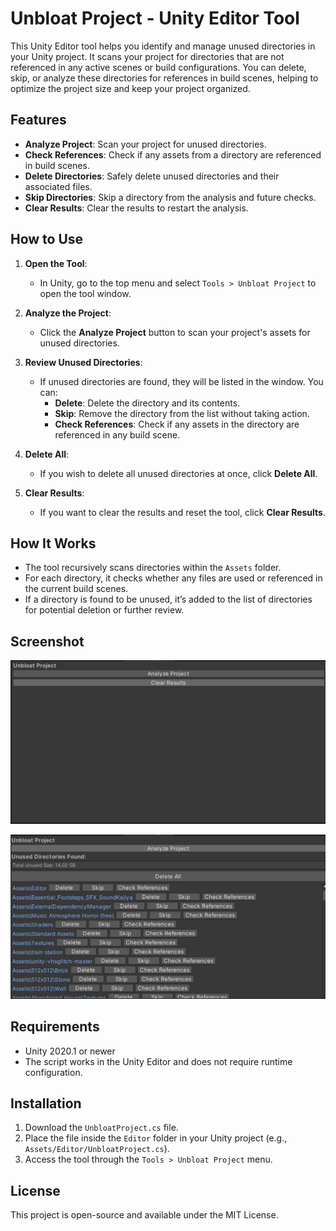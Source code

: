 # Unbloat Project - Unity Editor Tool

This Unity Editor tool helps you identify and manage unused directories in your Unity project. It scans your project for directories that are not referenced in any active scenes or build configurations. You can delete, skip, or analyze these directories for references in build scenes, helping to optimize the project size and keep your project organized.

## Features

- **Analyze Project**: Scan your project for unused directories.
- **Check References**: Check if any assets from a directory are referenced in build scenes.
- **Delete Directories**: Safely delete unused directories and their associated files.
- **Skip Directories**: Skip a directory from the analysis and future checks.
- **Clear Results**: Clear the results to restart the analysis.

## How to Use

1. **Open the Tool**: 
   - In Unity, go to the top menu and select `Tools > Unbloat Project` to open the tool window.

2. **Analyze the Project**: 
   - Click the **Analyze Project** button to scan your project's assets for unused directories.

3. **Review Unused Directories**: 
   - If unused directories are found, they will be listed in the window. You can:
     - **Delete**: Delete the directory and its contents.
     - **Skip**: Remove the directory from the list without taking action.
     - **Check References**: Check if any assets in the directory are referenced in any build scene.

4. **Delete All**: 
   - If you wish to delete all unused directories at once, click **Delete All**.

5. **Clear Results**: 
   - If you want to clear the results and reset the tool, click **Clear Results**.

## How It Works

- The tool recursively scans directories within the `Assets` folder.
- For each directory, it checks whether any files are used or referenced in the current build scenes.
- If a directory is found to be unused, it’s added to the list of directories for potential deletion or further review.

## Screenshot

![Unbloat Project Tool Screenshot](assets/images/unbloat.PNG)

![Unbloat Project Tool Screenshot](assets/images/unbloat2.PNG)


## Requirements

- Unity 2020.1 or newer
- The script works in the Unity Editor and does not require runtime configuration.

## Installation

1. Download the `UnbloatProject.cs` file.
2. Place the file inside the `Editor` folder in your Unity project (e.g., `Assets/Editor/UnbloatProject.cs`).
3. Access the tool through the `Tools > Unbloat Project` menu.

## License

This project is open-source and available under the MIT License.
